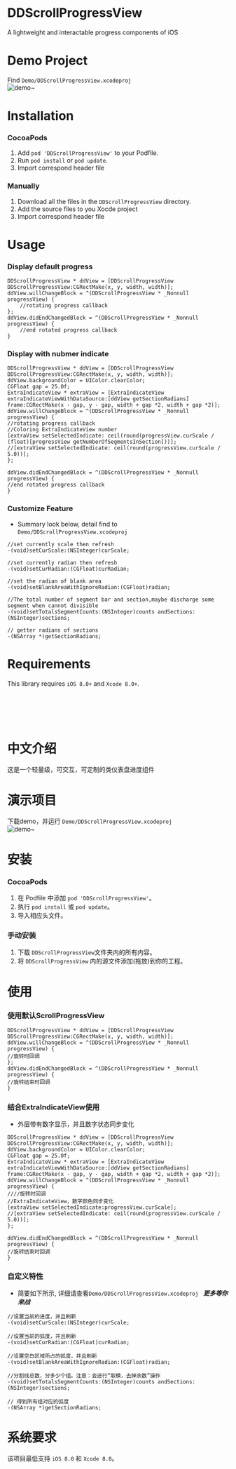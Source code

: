 DDScrollProgressView
==============

A lightweight and interactable progress components of iOS  

Demo Project
==============
Find  `Demo/DDScrollProgressView.xcodeproj `    
![demo~](https://github.com/jaychouzhou/DDScrollProgressView/blob/master/Demo/SupFiles/Snapshot/demo.gif)

Installation
==================
### CocoaPods
1. Add `pod 'DDScrollProgressView'` to your Podfile.
2. Run `pod install` or `pod update`.
3. Import correspond header file

### Manually
1. Download all the files in the `DDScrollProgressView` directory.
2. Add the source files to you Xocde project
3. Import correspond header file


Usage
==============
### Display default progress
```objc
DDScrollProgressView * ddView = [DDScrollProgressView DDScrollProgressView:CGRectMake(x, y, width, width)];
ddView.willChangeBlock = ^(DDScrollProgressView * _Nonnull progressView) {
    //rotating progress callback
};
ddView.didEndChangedBlock = ^(DDScrollProgressView * _Nonnull progressView) {
    //end rotated progress callback
}
```
### Display with nubmer indicate 
```objc
DDScrollProgressView * ddView = [DDScrollProgressView DDScrollProgressView:CGRectMake(x, y, width, width)];
ddView.backgroundColor = UIColor.clearColor;
CGFloat gap = 25.0f;
ExtraIndicateView * extraView = [ExtraIndicateView extraIndicateViewWithDataSource:[ddView getSectionRadians] frame:CGRectMake(x - gap, y - gap, width + gap *2, width + gap *2)];
ddView.willChangeBlock = ^(DDScrollProgressView * _Nonnull progressView) {
//rotating progress callback
//Coloring ExtraIndicateView number
[extraView setSelectedIndicate: ceil(round(progressView.curScale / (float)[progressView getNumberOfSegmentsInSection]))];
//[extraView setSelectedIndicate: ceil(round(progressView.curScale / 5.0))];
};

ddView.didEndChangedBlock = ^(DDScrollProgressView * _Nonnull progressView) {
//end rotated progress callback
}
```
### Customize Feature
* Summary look below, detail find to `Demo/DDScrollProgressView.xcodeproj `
```objc
//set currently scale then refresh
-(void)setCurScale:(NSInteger)curScale;

//set currently radian then refresh
-(void)setCurRadian:(CGFloat)curRadian;

//set the radian of blank area
-(void)setBlankAreaWithIgnoreRadian:(CGFloat)radian;

//The total number of segment bar and section,maybe discharge some segment when cannot divisible
-(void)setTotalsSegmentCounts:(NSInteger)counts andSections:(NSInteger)sections;

// getter radians of sections
-(NSArray *)getSectionRadians;

```
Requirements
==============
This library requires `iOS 8.0+` and `Xcode 8.0+`.

<br/><br/>
---
中文介绍
==============
这是一个轻量级，可交互，可定制的类仪表盘进度组件

演示项目
==============
下载demo，并运行 `Demo/DDScrollProgressView.xcodeproj `  
![demo~](https://github.com/jaychouzhou/DDScrollProgressView/blob/master/Demo/SupFiles/Snapshot/demo.gif)

安装
==============
### CocoaPods
1. 在 Podfile 中添加  `pod 'DDScrollProgressView'`。
2. 执行 `pod install` 或 `pod update`。
3. 导入相应头文件。

### 手动安装
1. 下载 `DDScrollProgressView`文件夹内的所有内容。
2. 将 `DDScrollProgressView` 内的源文件添加(拖放)到你的工程。

使用
==============
### 使用默认ScrollProgressView
```objc
DDScrollProgressView * ddView = [DDScrollProgressView DDScrollProgressView:CGRectMake(x, y, width, width)];
ddView.willChangeBlock = ^(DDScrollProgressView * _Nonnull progressView) {
//旋转时回调
};
ddView.didEndChangedBlock = ^(DDScrollProgressView * _Nonnull progressView) {
//旋转结束时回调
}
```
### 结合ExtraIndicateView使用
* 外层带有数字显示，并且数字状态同步变化
```objc
DDScrollProgressView * ddView = [DDScrollProgressView DDScrollProgressView:CGRectMake(x, y, width, width)];
ddView.backgroundColor = UIColor.clearColor;
CGFloat gap = 25.0f;
ExtraIndicateView * extraView = [ExtraIndicateView extraIndicateViewWithDataSource:[ddView getSectionRadians] frame:CGRectMake(x - gap, y - gap, width + gap *2, width + gap *2)];
ddView.willChangeBlock = ^(DDScrollProgressView * _Nonnull progressView) {
////旋转时回调
//ExtraIndicateView，数字颜色同步变化
[extraView setSelectedIndicate:progressView.curScale];
//[extraView setSelectedIndicate: ceil(round(progressView.curScale / 5.0))];
};

ddView.didEndChangedBlock = ^(DDScrollProgressView * _Nonnull progressView) {
//旋转结束时回调
}
```
### 自定义特性
* 简要如下所示, 详细请查看`Demo/DDScrollProgressView.xcodeproj ` ***更多等你来战***
```objc
//设置当前的进度，并且刷新
-(void)setCurScale:(NSInteger)curScale;

//设置当前的弧度，并且刷新
-(void)setCurRadian:(CGFloat)curRadian;

//设置空白区域所占的弧度，并且刷新
-(void)setBlankAreaWithIgnoreRadian:(CGFloat)radian;

//分割线总数，分多少个组。注意：会进行“取模，去掉余数”操作
-(void)setTotalsSegmentCounts:(NSInteger)counts andSections:(NSInteger)sections;

// 得到所有组对应的弧度
-(NSArray *)getSectionRadians;

```
系统要求
==============
该项目最低支持 `iOS 8.0` 和 `Xcode 8.0`。
